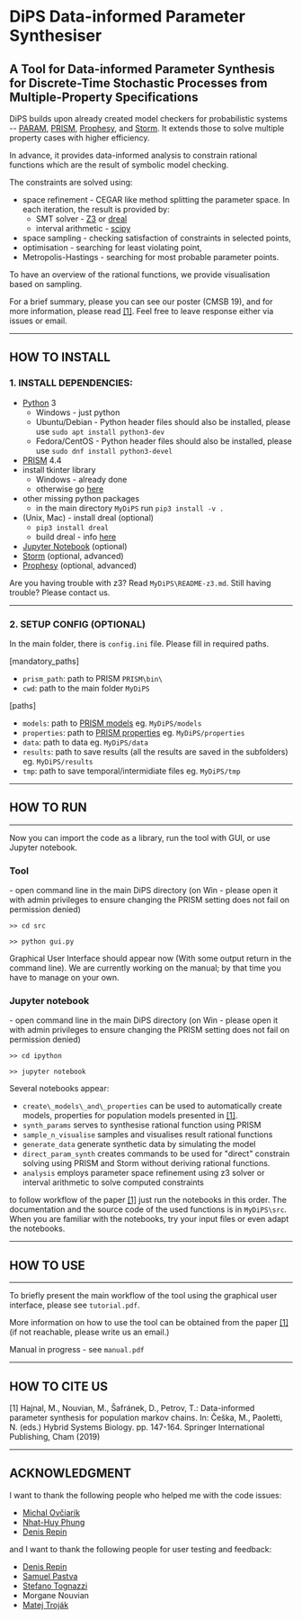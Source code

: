 # DiPS Data-informed Parameter Synthesiser

## A Tool for Data-informed Parameter Synthesis for Discrete-Time Stochastic Processes from Multiple-Property Specifications


DiPS builds upon already created model checkers for probabilistic systems -- [PARAM](https://depend.cs.uni-saarland.de/tools/param/publications/bibitem.php?key=HahnHWZ10), [PRISM](http://www.prismmodelchecker.org), [Prophesy](https://moves.rwth-aachen.de/research/tools/prophesy/), and [Storm](http://www.stormchecker.org/).
It extends those to solve multiple property cases with higher efficiency.

In advance, it provides data-informed analysis to constrain rational functions which are the result of symbolic model checking.

The constraints are solved using:

* space refinement - CEGAR like method splitting the parameter space. In each iteration, the result is provided by:
    * SMT solver - [Z3](https://github.com/Z3Prover/z3) or [dreal](http://dreal.github.io/)
    * interval arithmetic - [scipy](https://www.scipy.org/)
* space sampling - checking satisfaction of constraints in selected points, 
* optimisation - searching for least violating point, 
* Metropolis-Hastings - searching for most probable parameter points.

To have an overview of the rational functions, we provide visualisation based on sampling.

For a brief summary, please you can see our poster (CMSB 19), and for more information, please read [[1]](#one).
Feel free to leave response either via issues or email.
*****
## HOW TO INSTALL

### 1. INSTALL DEPENDENCIES:

* [Python](https://www.python.org/) 3
    * Windows - just python
    * Ubuntu/Debian - Python header files should also be installed, please use `sudo apt install python3-dev`
    * Fedora/CentOS - Python header files should also be installed, please use `sudo dnf install python3-devel`
* [PRISM](http://www.prismmodelchecker.org) 4.4
* install tkinter library 
  * Windows - already done
  * otherwise go [here](https://tkdocs.com/tutorial/install.html) 
* other missing python packages 
  * in the main directory `MyDiPS` run `pip3 install -v .`
* (Unix, Mac) - install dreal (optional)
  * `pip3 install dreal`
  * build dreal - info [here](https://github.com/dreal/dreal4#how-to-build)
* [Jupyter Notebook](https://jupyter.org/install) (optional)
* [Storm](http://www.stormchecker.org/) (optional, advanced) 
* [Prophesy](https://moves.rwth-aachen.de/research/tools/prophesy/) (optional, advanced)

Are you having trouble with z3? Read `MyDiPS\README-z3.md`. Still having trouble? Please contact us.

****
### 2. SETUP CONFIG (OPTIONAL)

In the main folder, there is `config.ini` file. Please fill in required paths.

[mandatory_paths]
* `prism_path`: path to PRISM `PRISM\bin\`
* `cwd`: path to the main folder `MyDiPS`

[paths]
* `models`: path to [PRISM models](http://www.prismmodelchecker.org/tutorial/die.php) eg. `MyDiPS/models`
* `properties`: path to [PRISM properties](https://www.prismmodelchecker.org/manual/PropertySpecification/Introduction) eg. `MyDiPS/properties`
* `data`: path to data eg. `MyDiPS/data`
* `results`: path to save results (all the results are saved in the subfolders) eg. `MyDiPS/results`
* `tmp`: path to save temporal/intermidiate files  eg. `MyDiPS/tmp`

*****
## HOW TO RUN

*****
Now you can import the code as a library, run the tool with GUI, or use Jupyter notebook. 

### Tool
\- open command line in the main DiPS directory (on Win - please open it with admin privileges to ensure changing the PRISM setting does not fail on permission denied)

`>> cd src`

`>> python gui.py`

Graphical User Interface should appear now (With some output return in the command line). 
We are currently working on the manual; by that time you have to manage on your own.

### Jupyter notebook
\- open command line in the main DiPS directory (on Win - please open it with admin privileges to ensure changing the PRISM setting does not fail on permission denied)

`>> cd ipython`

`>> jupyter notebook`

Several notebooks appear:
* `create\_models\_and\_properties` can be used to automatically create models, properties for population models presented in [[1]](#one).
* `synth_params` serves to synthesise rational function using PRISM 
* `sample_n_visualise` samples and visualises result rational functions
* `generate_data` generate synthetic data by simulating the model
* `direct_param_synth` creates commands to be used for "direct" constrain solving using PRISM and Storm without deriving rational functions.
* `analysis` employs parameter space refinement using z3 solver or interval arithmetic to solve computed constraints    

to follow workflow of the paper [[1]](#one) just run the notebooks in this order. The documentation and the source code of the used functions is in `MyDiPS\src`. When you are familiar with the notebooks, try your input files or even adapt the notebooks.  



*****
## HOW TO USE

*****
To briefly present the main workflow of the tool using the graphical user interface, please see `tutorial.pdf`.

More information on how to use the tool can be obtained from the paper [[1]](#one) (if not reachable, please write us an email.)

Manual in progress - see `manual.pdf`



*****
## HOW TO CITE US

<a name="one"> </a>
[1] Hajnal, M., Nouvian, M., Šafránek, D., Petrov, T.: Data-informed parameter synthesis for population markov chains. In: Češka, M., Paoletti, N. (eds.) Hybrid Systems Biology. pp. 147-164. Springer International Publishing, Cham (2019)


*****
## ACKNOWLEDGMENT

I want to thank the following people who helped me with the code issues:
* [Michal Ovčiarik](https://github.com/bargulg)
* [Nhat-Huy Phung](https://github.com/huypn12)
* [Denis Repin](https://github.com/dennerepin)

and I want to thank the following people for user testing and feedback:
* [Denis Repin](https://github.com/dennerepin)
* [Samuel Pastva](https://github.com/daemontus)
* [Stefano Tognazzi](https://github.com/stefanotognazzi)
* Morgane Nouvian
* [Matej Troják](https://github.com/xtrojak)
